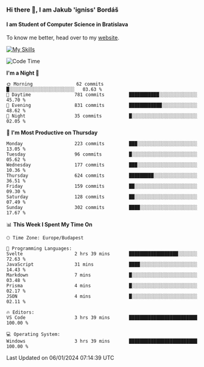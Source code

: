 ### Hi there 👋, I am Jakub 'igniss' Bordáš

#### I am Student of Computer Science in Bratislava
To know me better, head over to my [website](https://bordas.sk).

[![My Skills](https://skillicons.dev/icons?i=js,html,css,figma,svelte,java,kotlin,python,postgresql,typescript,nest,nodejs)](https://bordas.sk)


<!--START_SECTION:waka-->
![Code Time](http://img.shields.io/badge/Code%20Time-1%2C326%20hrs%201%20min-blue)

**I'm a Night 🦉** 

```text
🌞 Morning                62 commits          █░░░░░░░░░░░░░░░░░░░░░░░░   03.63 % 
🌆 Daytime                781 commits         ███████████░░░░░░░░░░░░░░   45.70 % 
🌃 Evening                831 commits         ████████████░░░░░░░░░░░░░   48.62 % 
🌙 Night                  35 commits          █░░░░░░░░░░░░░░░░░░░░░░░░   02.05 % 
```
📅 **I'm Most Productive on Thursday** 

```text
Monday                   223 commits         ███░░░░░░░░░░░░░░░░░░░░░░   13.05 % 
Tuesday                  96 commits          █░░░░░░░░░░░░░░░░░░░░░░░░   05.62 % 
Wednesday                177 commits         ███░░░░░░░░░░░░░░░░░░░░░░   10.36 % 
Thursday                 624 commits         █████████░░░░░░░░░░░░░░░░   36.51 % 
Friday                   159 commits         ██░░░░░░░░░░░░░░░░░░░░░░░   09.30 % 
Saturday                 128 commits         ██░░░░░░░░░░░░░░░░░░░░░░░   07.49 % 
Sunday                   302 commits         ████░░░░░░░░░░░░░░░░░░░░░   17.67 % 
```


📊 **This Week I Spent My Time On** 

```text
🕑︎ Time Zone: Europe/Budapest

💬 Programming Languages: 
Svelte                   2 hrs 39 mins       ██████████████████░░░░░░░   72.63 % 
JavaScript               31 mins             ████░░░░░░░░░░░░░░░░░░░░░   14.43 % 
Markdown                 7 mins              █░░░░░░░░░░░░░░░░░░░░░░░░   03.48 % 
Prisma                   4 mins              █░░░░░░░░░░░░░░░░░░░░░░░░   02.17 % 
JSON                     4 mins              █░░░░░░░░░░░░░░░░░░░░░░░░   02.11 % 

🔥 Editors: 
VS Code                  3 hrs 39 mins       █████████████████████████   100.00 % 

💻 Operating System: 
Windows                  3 hrs 39 mins       █████████████████████████   100.00 % 
```


 Last Updated on 06/01/2024 07:14:39 UTC
<!--END_SECTION:waka-->
